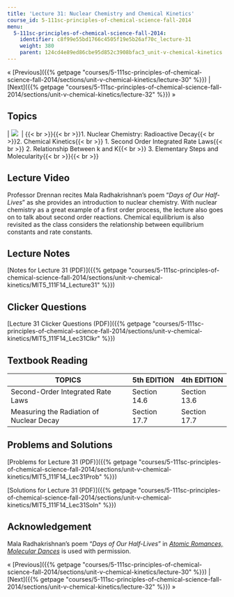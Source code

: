 ```yaml
---
title: 'Lecture 31: Nuclear Chemistry and Chemical Kinetics'
course_id: 5-111sc-principles-of-chemical-science-fall-2014
menu:
  5-111sc-principles-of-chemical-science-fall-2014:
    identifier: c8f99e55bd1766c4505f19e5b26af70c_lecture-31
    weight: 380
    parent: 124cd4e89ed86cbe95d852c3908bfac3_unit-v-chemical-kinetics
---
```

« [Previous]({{% getpage "courses/5-111sc-principles-of-chemical-science-fall-2014/sections/unit-v-chemical-kinetics/lecture-30" %}}) | [Next]({{% getpage "courses/5-111sc-principles-of-chemical-science-fall-2014/sections/unit-v-chemical-kinetics/lecture-32" %}}) »

Topics
------

| ![](https://open-learning-course-data.s3.amazonaws.com/5-111sc-principles-of-chemical-science-fall-2014/8eee3e7b097bf5c295ec735e309fdc60_Lecture_31.jpg)  | {{< br >}}{{< br >}}1.  Nuclear Chemistry: Radioactive Decay{{< br >}}2.  Chemical Kinetics{{< br >}}    1.  Second Order Integrated Rate Laws{{< br >}}    2.  Relationship Between k and K{{< br >}}    3.  Elementary Steps and Molecularity{{< br >}}{{< br >}} 

Lecture Video
-------------

Professor Drennan recites Mala Radhakrishnan’s poem “_Days of Our Half-Lives_” as she provides an introduction to nuclear chemistry. With nuclear chemistry as a great example of a first order process, the lecture also goes on to talk about second order reactions. Chemical equilibrium is also revisited as the class considers the relationship between equilibrium constants and rate constants.

Lecture Notes
-------------

[Notes for Lecture 31 (PDF)]({{% getpage "courses/5-111sc-principles-of-chemical-science-fall-2014/sections/unit-v-chemical-kinetics/MIT5_111F14_Lecture31" %}})

Clicker Questions
-----------------

[Lecture 31 Clicker Questions (PDF)]({{% getpage "courses/5-111sc-principles-of-chemical-science-fall-2014/sections/unit-v-chemical-kinetics/MIT5_111F14_Lec31Clkr" %}})

Textbook Reading
----------------

| TOPICS | 5th EDITION | 4th EDITION |
| --- | --- | --- |
| Second-Order Integrated Rate Laws | Section 14.6 | Section 13.6 |
| Measuring the Radiation of Nuclear Decay | Section 17.7 | Section 17.7 

Problems and Solutions
----------------------

[Problems for Lecture 31 (PDF)]({{% getpage "courses/5-111sc-principles-of-chemical-science-fall-2014/sections/unit-v-chemical-kinetics/MIT5_111F14_Lec31Prob" %}})

[Solutions for Lecture 31 (PDF)]({{% getpage "courses/5-111sc-principles-of-chemical-science-fall-2014/sections/unit-v-chemical-kinetics/MIT5_111F14_Lec31Soln" %}})

Acknowledgement
---------------

Mala Radhakrishnan’s poem “_Days of Our Half-Lives_” in _[Atomic Romances, Molecular Dances](http://www.lulu.com/shop/mala-radhakrishnan/atomic-romances-molecular-dances/paperback/product-15572338.html)_ is used with permission.

« [Previous]({{% getpage "courses/5-111sc-principles-of-chemical-science-fall-2014/sections/unit-v-chemical-kinetics/lecture-30" %}}) | [Next]({{% getpage "courses/5-111sc-principles-of-chemical-science-fall-2014/sections/unit-v-chemical-kinetics/lecture-32" %}}) »
